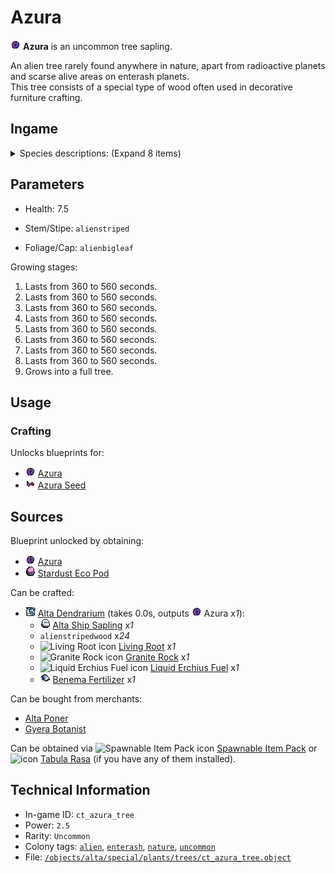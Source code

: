# Azura

<img src="https://raw.githubusercontent.com/Ceterai/Enternia/main/objects/alta/special/plants/trees/ct_azura_tree.png" alt="Azura icon" loading="lazy" width="auto" height="16px"/> **Azura** is an uncommon tree sapling.

An alien tree rarely found anywhere in nature, apart from radioactive planets and scarse alive areas on enterash planets.  
This tree consists of a special type of wood often used in decorative furniture crafting.

## Ingame

<details markdown="1"><summary>Species descriptions: (Expand 8 items)</summary>

- Alta: This eco pod contains a sapling of azura.
- Apex: I can plant this to grow a tree.
- Avian: I can grow a tree by planting this sapling.
- Floran: Floran plant cute sssapling, grow big bad evil tree!
- Glitch: Wonder. Planting this sapling allows me to grow life.
- Human: This sapling will grow into a tree.
- Hylotl: Such wondrous life, springing forth from the tiniest shoot. Sigh.
- Novakid: It'll grow into a big tree if I plant it.

</details>

## Parameters

- Health: 7.5

- Stem/Stipe: `alienstriped`
- Foliage/Cap: `alienbigleaf`

Growing stages:

1. Lasts from 360 to 560 seconds.
2. Lasts from 360 to 560 seconds.
3. Lasts from 360 to 560 seconds.
4. Lasts from 360 to 560 seconds.
5. Lasts from 360 to 560 seconds.
6. Lasts from 360 to 560 seconds.
7. Lasts from 360 to 560 seconds.
8. Lasts from 360 to 560 seconds.
9. Grows into a full tree.

## Usage

### Crafting

Unlocks blueprints for:

- <img src="https://raw.githubusercontent.com/Ceterai/Enternia/main/objects/alta/special/plants/trees/ct_azura_tree.png" alt="Azura icon" loading="lazy" width="auto" height="16px"/> [Azura](https://ceterai.github.io/MyEnternia/Wiki/Azura)
- <img src="https://raw.githubusercontent.com/Ceterai/Enternia/main/objects/farmables/alta/ground/azura/icon.png" alt="Azura Seed icon" loading="lazy" width="auto" height="16px"/> [Azura Seed](https://ceterai.github.io/MyEnternia/Wiki/AzuraSeed)

## Sources

Blueprint unlocked by obtaining:

- <img src="https://raw.githubusercontent.com/Ceterai/Enternia/main/objects/alta/special/plants/trees/ct_azura_tree.png" alt="Azura icon" loading="lazy" width="auto" height="16px"/> [Azura](https://ceterai.github.io/MyEnternia/Wiki/Azura)
- <img src="https://raw.githubusercontent.com/Ceterai/Enternia/main/objects/alta/special/tools/pods/stardust/icon.png" alt="Stardust Eco Pod icon" loading="lazy" width="auto" height="16px"/> [Stardust Eco Pod](https://ceterai.github.io/MyEnternia/Wiki/StardustEcoPod)

Can be crafted:

- ![ ](https://raw.githubusercontent.com/Ceterai/Enternia/main/objects/alta/crafting/dendrarium/icon.png) [Alta Dendrarium](https://ceterai.github.io/MyEnternia/Wiki/AltaDendrarium) (takes 0.0s, outputs <img src="https://raw.githubusercontent.com/Ceterai/Enternia/main/objects/alta/special/plants/trees/ct_azura_tree.png" alt="Azura icon" loading="lazy" width="auto" height="16px"/> Azura x*1*):
  - <img src="https://raw.githubusercontent.com/Ceterai/Enternia/main/objects/alta/ship/sapling/icon.png" alt="Alta Ship Sapling icon" loading="lazy" width="auto" height="16px"/> [Alta Ship Sapling](https://ceterai.github.io/MyEnternia/Wiki/AltaShipSapling) x*1*
  - `alienstripedwood` x*24*
  - <img src="https://starbounder.org/mediawiki/images/c/c8/Living_Root.png" alt="Living Root icon" loading="lazy" width="14px" height="13px"/> [Living Root](https://starbounder.org/Living_Root) x*1*
  - <img src="https://starbounder.org/mediawiki/images/e/eb/Granite_Rock.png" alt="Granite Rock icon" loading="lazy" width="12px" height="12px"/> [Granite Rock](https://starbounder.org/Granite_Rock) x*1*
  - <img src="https://starbounder.org/mediawiki/images/5/55/Liquid_Erchius_Fuel.png" alt="Liquid Erchius Fuel icon" loading="lazy" width="10px" height="14px"/> [Liquid Erchius Fuel](https://starbounder.org/Liquid_Erchius_Fuel) x*1*
  - <img src="https://raw.githubusercontent.com/Ceterai/Enternia/main/items/active/alta/tools/fertilize/ct_benema_fertilizer.png" alt="Benema Fertilizer icon" loading="lazy" width="auto" height="16px"/> [Benema Fertilizer](https://ceterai.github.io/MyEnternia/Wiki/BenemaFertilizer) x*1*

Can be bought from merchants:

- [Alta Poner](https://ceterai.github.io/MyEnternia/Wiki/AltaPoner)
- [Gyera Botanist](https://ceterai.github.io/MyEnternia/Wiki/GyeraBotanist)

Can be obtained via <img src="https://raw.githubusercontent.com/Silverfeelin/Starbound-SpawnableItemPack/master/interface/sip/iconSmall.png" alt="Spawnable Item Pack icon" width="18" height="14"/> [Spawnable Item Pack](https://steamcommunity.com/sharedfiles/filedetails/?id=733665104) or <img src="https://steamuserimages-a.akamaihd.net/ugc/263843960696222713/3EC9A7C005541F7D577EBCB8C5736B4EFC9973D6/" alt="icon" width="8" height="12"/> [Tabula Rasa](https://community.playstarbound.com/resources/the-tabula-rasa.3222/) (if you have any of them installed).

## Technical Information

- In-game ID: `ct_azura_tree`
- Power: `2.5`
- Rarity: `Uncommon`
- Colony tags: [`alien`](https://ceterai.github.io/MyEnternia/Wiki/Tags/Alien), [`enterash`](https://ceterai.github.io/MyEnternia/Wiki/Tags/Enterash), [`nature`](https://ceterai.github.io/MyEnternia/Wiki/Tags/Nature), [`uncommon`](https://ceterai.github.io/MyEnternia/Wiki/Tags/Uncommon)
- File: [`/objects/alta/special/plants/trees/ct_azura_tree.object`](https://github.com/Ceterai/Enternia/blob/main/objects/alta/special/plants/trees/ct_azura_tree.object)
